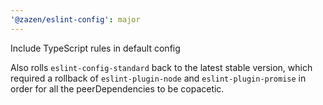 ```yaml
---
'@zazen/eslint-config': major
---
```


Include TypeScript rules in default config

Also rolls `eslint-config-standard` back to the latest stable version, which
required a rollback of `eslint-plugin-node` and `eslint-plugin-promise` in order
for all the peerDependencies to be copacetic.
